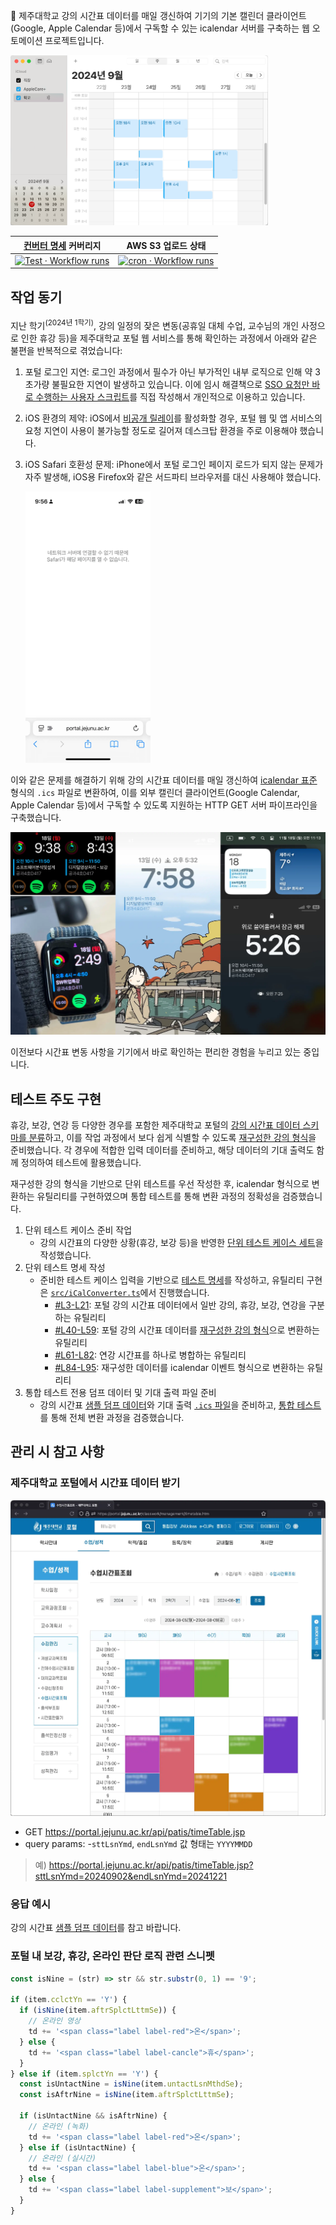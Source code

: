 📅 제주대학교 강의 시간표 데이터를 매일 갱신하여 기기의 기본 캘린더 클라이언트(Google, Apple Calendar 등)에서 구독할 수 있는 icalendar 서버를 구축하는 웹 오토메이션 프로젝트입니다.

<img src="screenshots/main.webp" width="412px"/>

|                                                                   [컨버터 명세](src/tests/index.test.ts) 커버리지                                                                   |                                                                                 AWS S3 업로드 상태                                                                                  |
| :---------------------------------------------------------------------------------------------------------------------------------------------------------------------------------: | :---------------------------------------------------------------------------------------------------------------------------------------------------------------------------------: |
| [![Test · Workflow runs](https://github.com/mu-hun/jejunu-icalendar-server/workflows/Test/badge.svg)](https://github.com/mu-hun/jejunu-icalendar-server/actions/workflows/test.yml) | [![cron · Workflow runs](https://github.com/mu-hun/jejunu-icalendar-server/workflows/cron/badge.svg)](https://github.com/mu-hun/jejunu-icalendar-server/actions/workflows/cron.yml) |

## 작업 동기

지난 학기<sup>(2024년 1학기)</sup>, 강의 일정의 잦은 변동(공휴일 대체 수업, 교수님의 개인 사정으로 인한 휴강 등)을 제주대학교 포털 웹 서비스를 통해 확인하는 과정에서 아래와 같은 불편을 반복적으로 겪었습니다:

1. 포털 로그인 지연: 로그인 과정에서 필수가 아닌 부가적인 내부 로직으로 인해 약 3초가량 불필요한 지연이 발생하고 있습니다. 이에 임시 해결책으로 [SSO 요청만 바로 수행하는 사용자 스크립트](https://github.com/mu-hun/jejunu-sw/blob/e190950/portal.user.js#L21)를 직접 작성해서 개인적으로 이용하고 있습니다.
2. iOS 환경의 제약: iOS에서 [비공개 릴레이](https://support.apple.com/ko-kr/102602)를 활성화할 경우, 포털 웹 및 앱 서비스의 요청 지연이 사용이 불가능할 정도로 길어져 데스크탑 환경을 주로 이용해야 했습니다.
3. iOS Safari 호환성 문제: iPhone에서 포털 로그인 페이지 로드가 되지 않는 문제가 자주 발생해, iOS용 Firefox와 같은 서드파티 브라우저를 대신 사용해야 했습니다.

   <img width="200px" src="screenshots/ios-safari-portal-jejunu-cant-load.webp" alt="네트워크 서버에 연결할 수 없기 때문에 Safari가 해당 페이지를 열 수 없습니다."/>

이와 같은 문제를 해결하기 위해 강의 시간표 데이터를 매일 갱신하여 [icalendar 표준](https://icalendar.org/) 형식의 `.ics` 파일로 변환하여, 이를 외부 캘린더 클라이언트(Google Calendar, Apple Calendar 등)에서 구독할 수 있도록 지원하는 HTTP GET 서버 파이프라인을 구축했습니다.

![showcases](screenshots/showcases.webp)

이전보다 시간표 변동 사항을 기기에서 바로 확인하는 편리한 경험을 누리고 있는 중입니다.

## 테스트 주도 구현

휴강, 보강, 연강 등 다양한 경우를 포함한 제주대학교 포털의 [강의 시간표 데이터 스키마를 분류](src/response.ts#L44)하고, 이를 작업 과정에서 보다 쉽게 식별할 수 있도록 [재구성한 강의 형식]을 준비했습니다. 각 경우에 적합한 입력 데이터를 준비하고, 해당 데이터의 기대 출력도 함께 정의하여 테스트에 활용했습니다.

[재구성한 강의 형식]: src/reconsturct.d.ts#L8_L41

재구성한 강의 형식을 기반으로 단위 테스트를 우선 작성한 후, icalendar 형식으로 변환하는 유틸리티를 구현하였으며 통합 테스트를 통해 변환 과정의 정확성을 검증했습니다.

1. 단위 테스트 케이스 준비 작업
   - 강의 시간표의 다양한 상황(휴강, 보강 등)을 반영한 [단위 테스트 케이스 세트](src/tests/testcases.json)을 작성했습니다.
2. 단위 테스트 명세 작성
   - 준비한 테스트 케이스 입력을 기반으로 [테스트 명세](src/tests/index.test.ts#L17-L77)를 작성하고, 유틸리티 구현은 [`src/iCalConverter.ts`](`src/iCalConverter.ts)에서 진행했습니다.
     - [#L3-L21](src/iCalConverter.ts#L40-L59): 포털 강의 시간표 데이터에서 일반 강의, 휴강, 보강, 연강을 구분하는 유틸리티
     - [#L40-L59](src/iCalConverter.ts#L40-L59): 포털 강의 시간표 데이터를 [재구성한 강의 형식]으로 변환하는 유틸리티
     - [#L61-L82](src/iCalConverter.ts#L61-L82): 연강 시간표를 하나로 병합하는 유틸리티
     - [#L84-L95](src/iCalConverter.ts#L84-L95): 재구성한 데이터를 icalendar 이벤트 형식으로 변환하는 유틸리티
3. 통합 테스트 전용 덤프 데이터 및 기대 출력 파일 준비
   - 강의 시간표 [샘플 덤프 데이터]와 기대 출력 [`.ics` 파일](src/tests/excepted.ics)을 준비하고, [통합 테스트](src/tests/index.test.ts#L79-L86)를 통해 전체 변환 과정을 검증했습니다.

[샘플 덤프 데이터]: src/tests/response.json

## 관리 시 참고 사항

### 제주대학교 포털에서 시간표 데이터 받기

![desktop-portal](screenshots/desktop-portal.webp)

- GET https://portal.jejunu.ac.kr/api/patis/timeTable.jsp
- query params: -`sttLsnYmd`, `endLsnYmd` 값 형태는 `YYYYMMDD`

> 예) https://portal.jejunu.ac.kr/api/patis/timeTable.jsp?sttLsnYmd=20240902&endLsnYmd=20241221

### 응답 예시

강의 시간표 [샘플 덤프 데이터]를 참고 바랍니다.

### 포털 내 보강, 휴강, 온라인 판단 로직 관련 스니펫

```js
const isNine = (str) => str && str.substr(0, 1) == '9';

if (item.cclctYn == 'Y') {
  if (isNine(item.aftrSplctLttmSe)) {
    // 온라인 영상
    td += '<span class="label label-red">온</span>';
  } else {
    td += '<span class="label label-cancle">휴</span>';
  }
} else if (item.splctYn == 'Y') {
  const isUntactNine = isNine(item.untactLsnMthdSe);
  const isAftrNine = isNine(item.aftrSplctLttmSe);

  if (isUntactNine && isAftrNine) {
    // 온라인 (녹화)
    td += '<span class="label label-red">온</span>';
  } else if (isUntactNine) {
    // 온라인 (실시간)
    td += '<span class="label label-blue">온</span>';
  } else {
    td += '<span class="label label-supplement">보</span>';
  }
}
```
